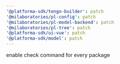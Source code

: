 ```yaml
---
'@platforma-sdk/tengo-builder': patch
'@milaboratories/pl-config': patch
'@milaboratories/pl-model-backend': patch
'@milaboratories/pl-tree': patch
'@platforma-sdk/ui-vue': patch
'@platforma-sdk/model': patch
---
```


enable check command for every package
